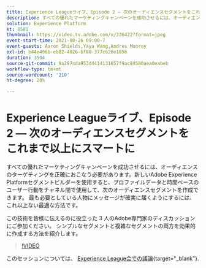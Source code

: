 ```yaml
---
title: Experience Leagueライブ、Episode 2 — 次のオーディエンスセグメントをこれまで以上にスマートに
description: すべての優れたマーケティングキャンペーンを成功させるには、オーディエンスのターゲティングを正確におこなう必要があります。新しいAdobe Experience Platformセグメントビルダーを使用すると、プロファイルデータと時間ベースのユーザー行動をチャネル間で使用して、次のオーディエンスセグメントを作成できます。 メッセージを最も聞きたい人に確実に届ける方法はありません。 この技術を皆様に伝えるのに役立った 3 人のAdobe専門家のディスカッションにご参加ください。 シンプルなセグメントと複雑なセグメントの両方を効果的に作成する方法を紹介します。
solution: Experience Platform
kt: 8581
thumbnail: https://video.tv.adobe.com/v/336422?format=jpeg
event-start-time: 2021-08-26 09:00-7
event-guests: Aaron Shields,Yaya Wang,Andres Monroy
exl-id: b44e406b-eb82-4026-bf88-377c626e1056
duration: 3504
source-git-commit: 9a297cda953d4414131657f9ac84580aea0eabeb
workflow-type: tm+mt
source-wordcount: '210'
ht-degree: 20%

---
```


# Experience Leagueライブ、Episode 2 — 次のオーディエンスセグメントをこれまで以上にスマートに

すべての優れたマーケティングキャンペーンを成功させるには、オーディエンスのターゲティングを正確におこなう必要があります。新しいAdobe Experience Platformセグメントビルダーを使用すると、プロファイルデータと時間ベースのユーザー行動をチャネル間で使用して、次のオーディエンスセグメントを作成できます。 最も必要としている人物にメッセージが確実に届くようにするには、これ以上ない最適な方法です。

この技術を皆様に伝えるのに役立った 3 人のAdobe専門家のディスカッションにご参加ください。 シンプルなセグメントと複雑なセグメントの両方を効果的に作成する方法を紹介します。

>[!VIDEO](https://video.tv.adobe.com/v/336422/?quality=12&learn=on)

このセッションについては、 [Experience League会での議論](https://experienceleaguecommunities.adobe.com/t5/adobe-experience-platform/questions-and-discussion-for-experience-league-live-ep-2-make/m-p/420645#M68){target="_blank"}.
